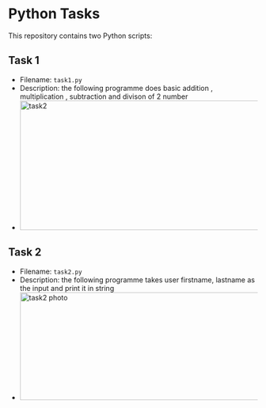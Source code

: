 # Python Tasks

This repository contains two Python scripts:

## Task 1
- Filename: `task1.py`
- Description: the following programme does basic addition , multiplication , subtraction and divison of 2 number
- <img width="931" height="262" alt="task2 " src="https://github.com/user-attachments/assets/ce0cf087-af7c-43b3-947c-9cec79aee38a" />


##  Task 2
- Filename: `task2.py`
- Description: the following programme takes user firstname, lastname as the input and print it in string
- <img width="987" height="218" alt="task2 photo" src="https://github.com/user-attachments/assets/65833f27-e0d6-4360-9c76-a473e11995ca" />


